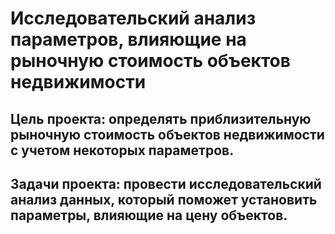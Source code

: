 # Исследовательский анализ параметров, влияющие на рыночную стоимость объектов недвижимости

## Цель проекта: определять приблизительную рыночную стоимость объектов недвижимости с учетом некоторых параметров.

## Задачи проекта: провести исследовательский анализ данных, который поможет установить параметры, влияющие на цену объектов.

